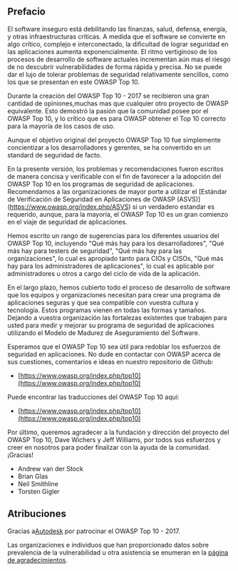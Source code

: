 ## Prefacio

El software inseguro está debilitando las finanzas, salud, defensa, energía, y otras infraestructuras críticas. A medida que el software se convierte en algo crítico, complejo e interconectado, la dificultad de lograr seguridad en las aplicaciones aumenta exponencialmente. El ritmo vertiginoso de los procesos de desarrollo de software actuales incrementan aún mas el riesgo de no descubrir vulnerabilidades de forma rápida y precisa. No se puede dar el lujo de tolerar problemas de seguridad relativamente sencillos, como los que se presentan en este OWASP Top 10.

Durante la creación del OWASP Top 10 - 2017 se recibieron una gran cantidad de opiniones,muchas mas que cualquier otro proyecto de OWASP equivalente. Esto demostró la pasión que la comunidad posee por el OWASP Top 10, y lo crítico que es para OWASP obtener el Top 10 correcto para la mayoría de los casos de uso.

Aunque el objetivo original del proyecto OWASP Top 10 fue simplemente concientizar a los desarrolladores y gerentes, se ha convertido en un standard de seguridad de facto. 

En la presente versión, los problemas y recomendaciones fueron escritos de manera concisa y verificable con el fin de favorecer  a la adopción del OWASP Top 10 en los programas de seguridad de aplicaciones. Recomendamos a las organizaciones de mayor porte a utilizar el [Estándar de Verificación de Seguridad en Aplicaciones de OWASP (ASVS)] (https://www.owasp.org/index.php/ASVS) si un verdadero estandar es requerido, aunque, para la mayoría, el OWASP Top 10 es un gran comienzo en el viaje de seguridad de aplicaciones.

Hemos escrito un rango de sugerencias para los diferentes usuarios del OWASP Top 10, incluyendo "Qué más hay para los desarrolladores", "Qué más hay para testers de seguridad", "Qué más hay para las organizaciones", lo cual es apropiado tanto para CIOs y CISOs, "Qué más hay para los administradores de aplicaciones", lo cual es aplicable por administradores u otros a cargo del ciclo de vida de la aplicación.

En el largo plazo, hemos cubierto todo el proceso de desarrollo de software que los equipos y organizaciones necesitan para crear una programa de aplicaciones seguras y que sea compatible con vuestra cultura y tecnología. Estos programas vienen en todas las formas y tamaños. Dejando a vuestra organización las fortalezas existentes que trabajen para usted para medir y mejorar su programa de seguridad de aplicaciones utilizando el Modelo de Madurez de Aseguramiento del Software.

Esperamos que el OWASP Top 10 sea útil para redoblar los esfuerzos de seguridad en aplicaciones. No dude en contactar con OWASP acerca de sus cuestiones, comentarios e ideas en nuestro repositorio de Github:

* [https://www.owasp.org/index.php/top10](https://www.owasp.org/index.php/top10)

Puede encontrar las traducciones del OWASP Top 10 aquí:

* [https://www.owasp.org/index.php/top10](https://www.owasp.org/index.php/top10)

Por último, queremos agradecer a la fundación y dirección del proyecto del OWASP Top 10, Dave Wichers y Jeff Williams, por todos sus esfuerzos y creer en nosotros para poder finalizar con la ayuda de la comunidad. ¡Gracias!

* Andrew van der Stock
* Brian Glas
* Neil Smithline
* Torsten Gigler

## Atribuciones
Gracias a[Autodesk](https://www.autodesk.com) por patrocinar el OWASP Top 10 - 2017.

Las organizaciones e individuos que han proporcionado datos sobre prevalencia de la vulnerabilidad u otra asistencia se enumeran en la [página de agradecimientos](OWASP%20Top%2010/Top10/2017/es/0xd1-data-contributors.md).